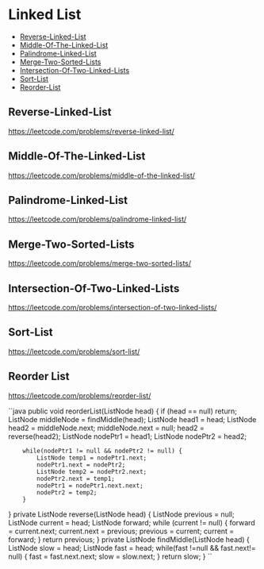 # Linked List
+ [Reverse-Linked-List](#reverse-linked-list)
+ [Middle-Of-The-Linked-List](#rmiddle-of-the-linked-list)
+ [Palindrome-Linked-List](#palindrome-linked-list)
+ [Merge-Two-Sorted-Lists](#merge-two-sorted-lists)
+ [Intersection-Of-Two-Linked-Lists](#intersection-of-two-linked-lists)
+ [Sort-List](#Sort-List)
+ [Reorder-List](#Reorder-List)

## Reverse-Linked-List
https://leetcode.com/problems/reverse-linked-list/
## Middle-Of-The-Linked-List
https://leetcode.com/problems/middle-of-the-linked-list/
## Palindrome-Linked-List
https://leetcode.com/problems/palindrome-linked-list/
## Merge-Two-Sorted-Lists
https://leetcode.com/problems/merge-two-sorted-lists/
## Intersection-Of-Two-Linked-Lists
https://leetcode.com/problems/intersection-of-two-linked-lists/
## Sort-List
https://leetcode.com/problems/sort-list/
## Reorder List
https://leetcode.com/problems/reorder-list/

``java
public void reorderList(ListNode head) {
        if (head == null) return;
        ListNode middleNode = findMiddle(head);
        ListNode head1 = head;
        ListNode head2 = middleNode.next;
        middleNode.next = null;
        head2 = reverse(head2);
        ListNode nodePtr1 = head1;
        ListNode nodePtr2 = head2;
        
        while(nodePtr1 != null && nodePtr2 != null) {
            ListNode temp1 = nodePtr1.next;
            nodePtr1.next = nodePtr2;
            ListNode temp2 = nodePtr2.next;
            nodePtr2.next = temp1;
            nodePtr1 = nodePtr1.next.next;
            nodePtr2 = temp2;
        }
}
private ListNode reverse(ListNode head) {
        ListNode previous = null;
        ListNode current = head;
        ListNode forward;
        while (current != null) {
            forward = current.next;
            current.next = previous;
            previous = current;
            current = forward;
        }
        return previous;
    }
    private ListNode findMiddle(ListNode head) {
        ListNode slow = head;
        ListNode fast = head;
        while(fast !=null && fast.next!= null) {
            fast = fast.next.next;
            slow = slow.next;
        }
        return slow;
}
``
